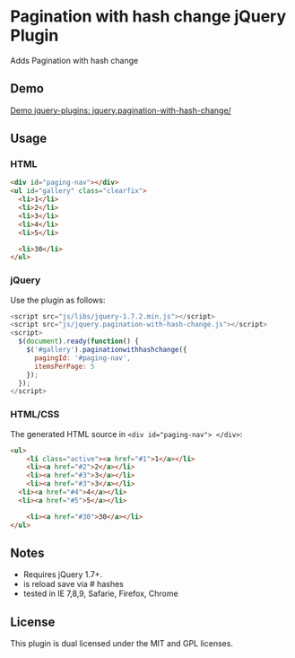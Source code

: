 # Pagination with hash change jQuery Plugin 

Adds Pagination with hash change

## Demo

[Demo jquery-plugins: jquery.pagination-with-hash-change/](http://spielwiese.datenschubse.de/jquery-plugins/jquery.pagination-with-hash-change/)

## Usage

### HTML

```html
<div id="paging-nav"></div>
<ul id="gallery" class="clearfix">
  <li>1</li>
  <li>2</li>
  <li>3</li>
  <li>4</li>
  <li>5</li>

  <li>30</li>
</ul> 
```
### jQuery

Use the plugin as follows:

```js
<script src="js/libs/jquery-1.7.2.min.js"></script>
<script src="js/jquery.pagination-with-hash-change.js"></script>
<script>
  $(document).ready(function() {
    $('#gallery').paginationwithhashchange({
      pagingId: '#paging-nav',
      itemsPerPage: 5
    });
  });
</script>
```

### HTML/CSS

The generated HTML source in ``` <div id="paging-nav"> </div> ```:

```html
<ul>
	<li class="active"><a href="#1">1</a></li>
	<li><a href="#2">2</a></li>
	<li><a href="#3">3</a></li>
	<li><a href="#3">3</a></li>
  <li><a href="#4">4</a></li>
  <li><a href="#5">5</a></li>

	<li><a href="#30">30</a></li>
</ul>

```

## Notes

* Requires jQuery 1.7+. 
* is reload save via # hashes
* tested in IE 7,8,9, Safarie, Firefox, Chrome


## License

This plugin is dual licensed under the MIT and GPL licenses.

